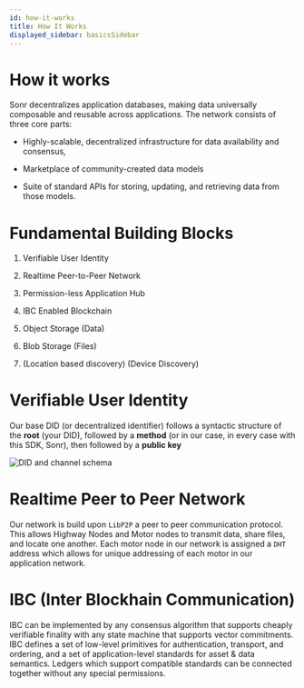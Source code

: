 ```yaml
---
id: how-it-works
title: How It Works
displayed_sidebar: basicsSidebar
---
```

# How it works
Sonr decentralizes application databases, making data universally composable and reusable across applications. The network consists of three core parts: &#x20;

*   Highly-scalable, decentralized infrastructure for data availability and consensus,&#x20;

*   Marketplace of community-created data models

*   Suite of standard APIs for storing, updating, and retrieving data from those models.

# Fundamental Building Blocks

1.  Verifiable User Identity

2.  Realtime Peer-to-Peer Network

3.  Permission-less Application Hub

4.  IBC Enabled Blockchain

5.  Object Storage (Data)

6.  Blob Storage (Files)

7.  (Location based discovery) (Device Discovery)

# Verifiable User Identity

Our base DID (or decentralized identifier) follows a syntactic structure of the **root** (your DID), followed by a **method** (or in our case, in every case with this SDK, Sonr), then followed by a **public key**

![DID and channel schema](https://archbee-image-uploads.s3.amazonaws.com/YigsjtwFFq_eX7dhChoeN/ze9buUbapxPP7S5ROVXn__6e60b2d-screenshot2022-03-10at25108pm.png)


# Realtime Peer to Peer Network

Our network is build upon `LibP2P` a peer to peer communication protocol. This allows Highway Nodes and Motor nodes to transmit data, share files, and locate one another. Each motor node in our network is assigned a `DHT` address which allows for unique addressing of each motor in our application network.


# IBC (Inter Blockhain Communication)

IBC can be implemented by any consensus algorithm that supports cheaply verifiable finality with any state machine that supports vector commitments. IBC defines a set of low-level primitives for authentication, transport, and ordering, and a set of application-level standards for asset & data semantics. Ledgers which support compatible standards can be connected together without any special permissions.
